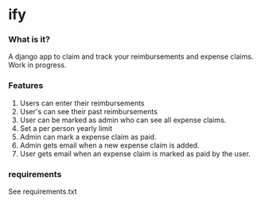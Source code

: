 
ify
==========

### What is it?

A django app to claim and track your reimbursements and expense claims. Work in progress.

### Features

1. Users can enter their reimbursements
2. User's can see their past reimbursements
3. User can be marked as admin who can see all expense claims.
4. Set a per person yearly limit
5. Admin can mark a expense claim as paid.
6. Admin gets email when a new expense claim is added.
7. User gets email when an expense claim is marked as paid by the user.

### requirements

See requirements.txt
